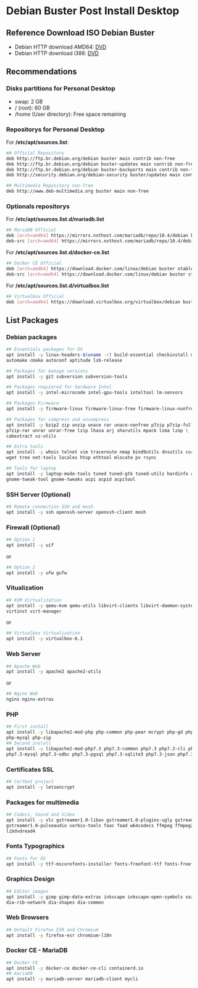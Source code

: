 # Debian Buster Post Install Desktop

## Reference Download ISO Debian Buster

- Debian HTTP download AMD64: [DVD](https://cdimage.debian.org/debian-cd/current/amd64/iso-dvd/debian-10.2.0-amd64-DVD-1.iso)
- Debian HTTP download i386: [DVD](https://cdimage.debian.org/debian-cd/current/i386/iso-dvd/debian-10.2.0-i386-DVD-1.iso)

## Recommendations

### Disks partitions for Personal Desktop

- swap: 2 GB
- / (root): 60 GB
- /home (User directory): Free space remaining

### Repositorys for Personal Desktop

For **/etc/apt/sources.list**: 

```sh 
## Official Repository
deb http://ftp.br.debian.org/debian buster main contrib non-free
deb http://ftp.br.debian.org/debian buster-updates main contrib non-free
deb http://ftp.br.debian.org/debian buster-backports main contrib non-free
deb http://security.debian.org/debian-security buster/updates main contribnon-free

## Multimedia Repository non-free
deb http://www.deb-multimedia.org buster main non-free
``` 

### Optionals repositorys

For **/etc/apt/sources.list.d/mariadb.list**

```sh
## MariaDB Official
deb [arch=amd64] https://mirrors.nxthost.com/mariadb/repo/10.4/debian buster main
deb-src [arch=amd64] https://mirrors.nxthost.com/mariadb/repo/10.4/debian buster main
```

For **/etc/apt/sources.list.d/docker-ce.list**

```sh
## Docker CE Official
deb [arch=amd64] https://download.docker.com/linux/debian buster stable
deb-src [arch=amd64] https://download.docker.com/linux/debian buster stable
```

For **/etc/apt/sources.list.d/virtualbox.list**

```sh
## Virtualbox Official
deb [arch=amd64] https://download.virtualbox.org/virtualbox/debian buster contrib
```

## List Packages

### Debian packages

```sh 
## Essentials packages for OS
apt install -y linux-headers-$(uname -r) build-essential checkinstall make \
automake cmake autoconf aptitude lsb-release 

## Packages for manage versions
apt install -y git subversion subversion-tools

## Packages requiered for hardware Intel
apt install -y intel-microcode intel-gpu-tools inteltool lm-sensors

## Packages Firmware
apt install -y firmware-linux firmware-linux-free firmware-linux-nonfree 

## Packages for compress and uncompress
apt install -y bzip2 zip unzip unace rar unace-nonfree p7zip p7zip-full \
p7zip-rar unrar unrar-free lzip lhasa arj sharutils mpack lzma lzop \
cabextract xz-utils

## Extra tools
apt install -y whois telnet vim traceroute nmap bind9utils dnsutils curl \
wget tree net-tools locales htop ethtool mlocate pv rsync

## Tools for laptop 
apt install -y laptop-mode-tools tuned tuned-gtk tuned-utils hardinfo arc-theme \
gnome-tweak-tool gnome-tweaks acpi acpid acpitool
```

### SSH Server (Optional)

```sh
## Remote connection SSH and mosh
apt install -y ssh openssh-server openssh-client mosh
```

### Firewall (Optional)

```sh
## Option 1
apt install -y uif			
```

or

```sh
## Option 2
apt install -y ufw gufw			
```

### Vitualization

```sh
## KVM Virtualization
apt install -y qemu-kvm qemu-utils libvirt-clients libvirt-daemon-system virt-viewer virt-what \
virtinst virt-manager
```
or 
```sh
## Virtualbox Virtualization
apt install -y virtualbox-6.1
```

### Web Server

```sh
## Apache Web
apt install -y apache2 apache2-utils
```

or

```sh
## Nginx Web
nginx nginx-extras
```

### PHP

```sh
## First install
apt install -y libapache2-mod-php php-common php-pear mcrypt php-gd php-cli php-curl \
php-mysql php-zip
## Second install
apt install -y libapache2-mod-php7.3 php7.3-common php7.3 php7.3-cli php7.3-curl \
php7.3-mysql php7.3-odbc php7.3-pgsql php7.3-sqlite3 php7.3-json php7.3-readline php7.3-gd
```

### Certificates SSL

```sh
## Certbot project
apt install -y letsencrypt
```

### Packages for multimedia

```sh
## Codecs, Sound and Video
apt install -y vlc gstreamer1.0-libav gstreamer1.0-plugins-ugly gstreamer1.0-plugins-bad \
gstreamer1.0-pulseaudio vorbis-tools faac faad w64codecs ffmpeg ffmpeg2theora libdvdcss2 \ 
libdvdread4
```

### Fonts Typographics

```sh
## Fonts for OS
apt install -y ttf-mscorefonts-installer fonts-freefont-ttf fonts-freefont-otf
```

### Graphics Design 

```sh 
## Editor images
apt install -y gimp gimp-data-extras inkscape inkscape-open-symbols sozi dia \
dia-rib-network dia-shapes dia-common
```

### Web Browsers 

```sh 
## Default Firefox ESR and Chromium
apt install -y firefox-esr chromium-l10n
```

### Docker CE - MariaDB

```sh
## Docker CE
apt install -y docker-ce docker-ce-cli containerd.io
## mariaDB
apt install -y mariadb-server mariadb-client mycli
```
